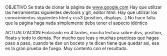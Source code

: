 OBJETIVO
Se trata de clonar la página de www.google.com
Hay que utilizar las herramientas siguientes
devtools y git, editor html.
Hay que utilizar los conocimientos siguientes
html y css3 (position, displays...)
No hace falta que la página haga nada simplemente debe tener el aspecto idéntico

ACTUALIZACIÓN
Finlaizado en 4 tardes, mucha lectura sobre divs, position, floats y todo lo demás. Por mucho que leas y muchas practicas que hagas paso a paso, cuando te dan un boceto y te dicen tiene que quedar asi, esa es la gran prueba de fuego.
Muy contento con el resultado.
